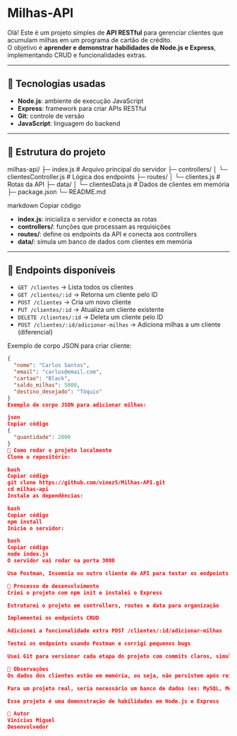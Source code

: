 # Milhas-API

Olá! Este é um projeto simples de **API RESTful** para gerenciar clientes que acumulam milhas em um programa de cartão de crédito.  
O objetivo é **aprender e demonstrar habilidades de Node.js e Express**, implementando CRUD e funcionalidades extras.

---

## 🔹 Tecnologias usadas

- **Node.js**: ambiente de execução JavaScript  
- **Express**: framework para criar APIs RESTful  
- **Git**: controle de versão  
- **JavaScript**: linguagem do backend  

---

## 🔹 Estrutura do projeto

milhas-api/
├─ index.js # Arquivo principal do servidor
├─ controllers/
│ └─ clientesController.js # Lógica dos endpoints
├─ routes/
│ └─ clientes.js # Rotas da API
├─ data/
│ └─ clientesData.js # Dados de clientes em memória
├─ package.json
└─ README.md

markdown
Copiar código

- **index.js**: inicializa o servidor e conecta as rotas  
- **controllers/**: funções que processam as requisições  
- **routes/**: define os endpoints da API e conecta aos controllers  
- **data/**: simula um banco de dados com clientes em memória  

---

## 🔹 Endpoints disponíveis

- `GET /clientes` → Lista todos os clientes  
- `GET /clientes/:id` → Retorna um cliente pelo ID  
- `POST /clientes` → Cria um novo cliente  
- `PUT /clientes/:id` → Atualiza um cliente existente  
- `DELETE /clientes/:id` → Deleta um cliente pelo ID  
- `POST /clientes/:id/adicionar-milhas` → Adiciona milhas a um cliente (diferencial)

Exemplo de corpo JSON para criar cliente:

```json
{
  "nome": "Carlos Santos",
  "email": "carlos@email.com",
  "cartao": "Black",
  "saldo_milhas": 5000,
  "destino_desejado": "Tóquio"
}
Exemplo de corpo JSON para adicionar milhas:

json
Copiar código
{
  "quantidade": 2000
}
🔹 Como rodar o projeto localmente
Clone o repositório:

bash
Copiar código
git clone https://github.com/vinez5/Milhas-API.git
cd milhas-api
Instale as dependências:

bash
Copiar código
npm install
Inicie o servidor:

bash
Copiar código
node index.js
O servidor vai rodar na porta 3000

Use Postman, Insomnia ou outro cliente de API para testar os endpoints

🔹 Processo de desenvolvimento
Criei o projeto com npm init e instalei o Express

Estruturei o projeto em controllers, routes e data para organização

Implementei os endpoints CRUD

Adicionei a funcionalidade extra POST /clientes/:id/adicionar-milhas

Testei os endpoints usando Postman e corrigi pequenos bugs

Usei Git para versionar cada etapa do projeto com commits claros, simulando fluxo profissional

🔹 Observações
Os dados dos clientes estão em memória, ou seja, não persistem após reiniciar o servidor

Para um projeto real, seria necessário um banco de dados (ex: MySQL, MongoDB)

Esse projeto é uma demonstração de habilidades em Node.js e Express

🔹 Autor
Vinícius Miguel
Desenvolvedor
